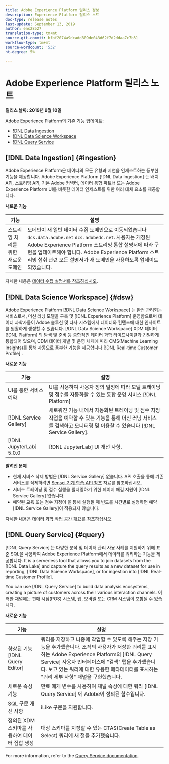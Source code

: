 ```yaml
---
title: Adobe Experience Platform 릴리스 정보
description: Experience Platform 릴리스 노트
doc-type: release notes
last-update: September 13, 2019
author: ens28527
translation-type: tm+mt
source-git-commit: bfbf2074a9dcadd809de043d62f7d2ddaa7c7b31
workflow-type: tm+mt
source-wordcount: '532'
ht-degree: 5%

---
```



# Adobe Experience Platform 릴리스 노트

**릴리스 날짜: 2019년 9월 10일**

Adobe Experience Platform의 기존 기능 업데이트:

* [!DNL Data Ingestion](#ingestion)
* [!DNL Data Science Workspace](#dsw)
* [!DNL Query Service](#query)

## [!DNL Data Ingestion] {#ingestion}

Adobe Experience Platform은 데이터의 모든 유형과 지연을 인제스트하는 풍부한 기능을 제공합니다. Adobe Experience Platform [!DNL Data Ingestion] 는 배치 API, 스트리밍 API, 기본 Adobe 커넥터, 데이터 통합 파트너 또는 Adobe Experience Platform UI를 비롯한 데이터 인제스트를 위한 여러 대체 요소를 제공합니다.

**새로운 기능**

| 기능 | 설명 |
| ----------- | ---------- |
| 스트리밍 처리를 위한 새로운 도메인 | 도메인이 새 일반 데이터 수집 도메인으로 이동되었습니다 `dcs.data.adobe.net` `dcs.adobedc.net`. 사용자는 개정된 Adobe Experience Platform 스트리밍 통합 설명서에 따라 구현을 업데이트해야 합니다. Adobe Experience Platform 스트리밍 섭취 관련 모든 설명서가 새 도메인을 사용하도록 업데이트되었습니다. |

자세한 내용은 [데이터 수집 설명서를 참조하십시오](../../ingestion/home.md).

## [!DNL Data Science Workspace] {#dsw}

Adobe Experience Platform [!DNL Data Science Workspace] 는 완전 관리되는 서비스로서, 머신 러닝 모델을 구축 및 [!DNL Experience Platform] 운영함으로써 데이터 과학자들이 Adobe 솔루션 및 타사 시스템에서 데이터와 컨텐츠에 대한 인사이트를 원활하게 생성할 수 있습니다. [!DNL Data Science Workspace] XDM 데이터 [!DNL Platform] 의 탐색 및 준비 등 종합적인 데이터 과학 라이프사이클과 긴밀하게 통합되어 있으며, CDM 데이터 개발 및 운영 체제에 따라 CMS(Machine Learning Insights)를 통해 자동으로 풍부한 기능을 제공합니다 [!DNL Real-time Customer Profile] .

**새로운 기능**

| 기능 | 설명 |
| -----------| ---------- |
| UI를 통한 서비스 예약 | UI를 사용하여 사용자 정의 일정에 따라 모델 트레이닝 및 점수를 자동화할 수 있는 통합 운영 서비스 [!DNL Platform] |
| [!DNL Service Gallery] | 새로워진 기능 내에서 자동화된 트레이닝 및 점수 지정 작업을 예약할 수 있는 기능을 통해 머신 러닝 서비스를 검색하고 모니터링 및 이용할 수 있습니다 [!DNL Service Gallery]. |
| [!DNL JupyterLab] 5.0.0 | [!DNL JupyterLab] UI 개선 사항. |

**알려진 문제**

* 현재 서비스 삭제 방법은 [!DNL Service Gallery] 없습니다. API 호출을 통해 기존 서비스를 삭제하려면 [Sensei 기계 학습 API 참조](https://www.adobe.io/apis/experienceplatform/home/api-reference.html#!acpdr/swagger-specs/sensei-ml-api.yaml) 자료를 참조하십시오.
* 서비스 트레이닝 및 점수 실행을 필터링하기 위한 페이지 매김 지원이 [!DNL Service Gallery] 없습니다.
* 예약된 교육 또는 점수 지정이 을 통해 실행될 때 빈도를 시간별로 설정하면 예약 [!DNL Service Gallery]이 적용되지 않습니다.

자세한 내용은 [데이터 과학 작업 공간 개요를 참조하십시오](../../data-science-workspace/home.md).

## [!DNL Query Service] {#query}

[!DNL Query Service] 는 다양한 분석 및 데이터 관리 사용 사례를 지원하기 위해 표준 SQL을 사용하여 Adobe Experience Platform에서 데이터를 쿼리하는 기능을 제공합니다. It is a serverless tool that allows you to join datasets from the [!DNL Data Lake] and capture the query results as a new dataset for use in reporting, [!DNL Data Science Workspace], or for ingestion into [!DNL Real-time Customer Profile].

You can use [!DNL Query Service] to build data analysis ecosystems, creating a picture of customers across their various interaction channels. 이러한 채널에는 판매 시점(POS) 시스템, 웹, 모바일 또는 CRM 시스템이 포함될 수 있습니다.

**새로운 기능**

| 기능 | 설명 |
| -----------| ---------- |
| 향상된 기능 [!DNL Query Editor] | 쿼리를 저장하고 나중에 작업할 수 있도록 해주는 저장 기능을 추가했습니다. 조직의 사용자가 저장한 쿼리를 표시하는 Adobe Experience Platform의 [!DNL Query Service] 사용자 인터페이스에 &quot;검색&quot; 탭을 추가했습니다. 보고 있는 쿼리에 대한 유용한 메타데이터를 표시하는 &quot;쿼리 세부 사항&quot; 패널을 구현했습니다. |
| 새로운 속성 기능 | 만료 매개 변수를 사용하여 채널 속성에 대한 쿼리 [!DNL Query Service] 에 Adobe이 정의된 함수입니다. |
| SQL 구문 개선 사항 | iLike 구문을 지원합니다. |
| 정의된 XDM 스키마를 사용하여 데이터 집합 생성 | 대상 스키마를 지정할 수 있는 CTAS(Create Table as Select) 쿼리에 새 절을 추가했습니다. |

For more information, refer to the [Query Service documentation](../../query-service/home.md).